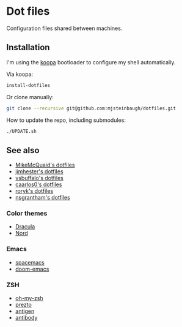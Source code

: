 # Dot files

Configuration files shared between machines.

## Installation

I'm using the [koopa](https://github.com/acidgenomics/koopa/) bootloader to configure my shell automatically.

Via koopa:

```sh
install-dotfiles
```

Or clone manually:

```sh
git clone --recursive git@github.com:mjsteinbaugh/dotfiles.git
```

How to update the repo, including submodules:

```sh
./UPDATE.sh
```

## See also

- [MikeMcQuaid's dotfiles](https://github.com/MikeMcQuaid/dotfiles)
- [jimhester's dotfiles](https://github.com/jimhester/dotfiles)
- [vsbuffalo's dotfiles](https://github.com/vsbuffalo/dotfiles)
- [caarlos0's dotfiles](https://github.com/caarlos0/dotfiles)
- [roryk's dotfiles](https://github.com/roryk/dotfiles)
- [nsgrantham's dotfiles](https://github.com/nsgrantham/dotfiles)

### Color themes

- [Dracula](https://draculatheme.com/)
- [Nord](https://www.nordtheme.com/)

### Emacs

- [spacemacs](http://spacemacs.org/)
- [doom-emacs](https://github.com/hlissner/doom-emacs)

### ZSH

- [oh-my-zsh](https://ohmyz.sh/)
- [prezto](https://github.com/sorin-ionescu/prezto)
- [antigen](http://antigen.sharats.me/)
- [antibody](https://getantibody.github.io/)
